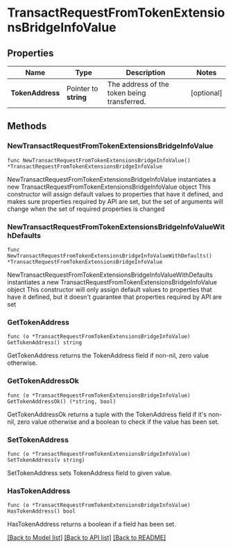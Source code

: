 # TransactRequestFromTokenExtensionsBridgeInfoValue

## Properties

Name | Type | Description | Notes
------------ | ------------- | ------------- | -------------
**TokenAddress** | Pointer to **string** | The address of the token being transferred. | [optional] 

## Methods

### NewTransactRequestFromTokenExtensionsBridgeInfoValue

`func NewTransactRequestFromTokenExtensionsBridgeInfoValue() *TransactRequestFromTokenExtensionsBridgeInfoValue`

NewTransactRequestFromTokenExtensionsBridgeInfoValue instantiates a new TransactRequestFromTokenExtensionsBridgeInfoValue object
This constructor will assign default values to properties that have it defined,
and makes sure properties required by API are set, but the set of arguments
will change when the set of required properties is changed

### NewTransactRequestFromTokenExtensionsBridgeInfoValueWithDefaults

`func NewTransactRequestFromTokenExtensionsBridgeInfoValueWithDefaults() *TransactRequestFromTokenExtensionsBridgeInfoValue`

NewTransactRequestFromTokenExtensionsBridgeInfoValueWithDefaults instantiates a new TransactRequestFromTokenExtensionsBridgeInfoValue object
This constructor will only assign default values to properties that have it defined,
but it doesn't guarantee that properties required by API are set

### GetTokenAddress

`func (o *TransactRequestFromTokenExtensionsBridgeInfoValue) GetTokenAddress() string`

GetTokenAddress returns the TokenAddress field if non-nil, zero value otherwise.

### GetTokenAddressOk

`func (o *TransactRequestFromTokenExtensionsBridgeInfoValue) GetTokenAddressOk() (*string, bool)`

GetTokenAddressOk returns a tuple with the TokenAddress field if it's non-nil, zero value otherwise
and a boolean to check if the value has been set.

### SetTokenAddress

`func (o *TransactRequestFromTokenExtensionsBridgeInfoValue) SetTokenAddress(v string)`

SetTokenAddress sets TokenAddress field to given value.

### HasTokenAddress

`func (o *TransactRequestFromTokenExtensionsBridgeInfoValue) HasTokenAddress() bool`

HasTokenAddress returns a boolean if a field has been set.


[[Back to Model list]](../README.md#documentation-for-models) [[Back to API list]](../README.md#documentation-for-api-endpoints) [[Back to README]](../README.md)


